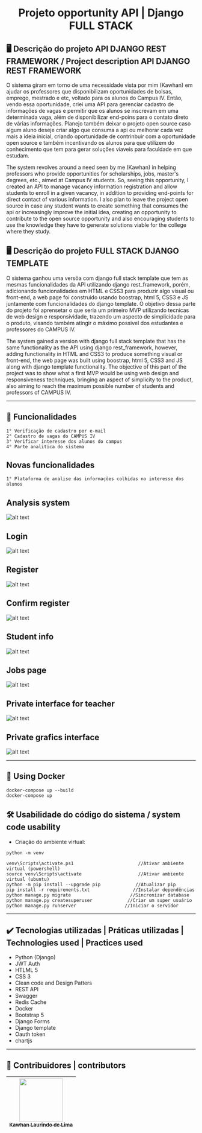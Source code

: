 <h1 align="center">Projeto opportunity API | Django FULL STACK </h1>

## 🖥️ Descrição do projeto API DJANGO REST FRAMEWORK / Project description API DJANGO REST FRAMEWORK

O sistema giram em torno de uma necessidade vista por mim (Kawhan) em ajudar os professores que disponibilizam oportunidades de bolsas, emprego, mestrado e etc, voltado para os alunos do Campus IV. Então, vendo essa oportunidade, criei uma API para gerenciar cadastro de informações de vagas e permitir que os alunos se inscrevam em uma determinada vaga, além de disponibilizar end-poins para o contato direto de várias informações. Planejo também deixar o projeto open source caso algum aluno deseje criar algo que consuma a api ou melhorar cada vez mais a ideia inicial, criando oportunidade de contrinbuir com a oportunidade open source e também incentivando os alunos para que utilizem do conhecimento que tem para gerar soluções viaveis para faculdade em que estudam.


The system revolves around a need seen by me (Kawhan) in helping professors who provide opportunities for scholarships, jobs, master's degrees, etc., aimed at Campus IV students. So, seeing this opportunity, I created an API to manage vacancy information registration and allow students to enroll in a given vacancy, in addition to providing end-points for direct contact of various information. I also plan to leave the project open source in case any student wants to create something that consumes the api or increasingly improve the initial idea, creating an opportunity to contribute to the open source opportunity and also encouraging students to use the knowledge they have to generate solutions viable for the college where they study.

## 🖥️ Descrição do projeto FULL STACK DJANGO TEMPLATE
O sistema ganhou uma versõa com django full stack template que tem as mesmas funcionalidades da API utilizando django rest_framework, porém, adicionando funcionalidades em HTML e CSS3 para produzir algo visual ou front-end, a web page foi construido usando boostrap, html 5, CSS3 e JS juntamente com funcionalidades do django template. O objetivo dessa parte do projeto foi aprensetar o que seria um primeiro MVP utilizando tecnicas de web design e responsividade, trazendo um aspecto de simplicidade para o produto, visando também atingir o máximo possivel dos estudantes e professores do CAMPUS IV.


The system gained a version with django full stack template that has the same functionality as the API using django rest_framework, however, adding functionality in HTML and CSS3 to produce something visual or front-end, the web page was built using boostrap, html 5, CSS3 and JS along with django template functionality. The objective of this part of the project was to show what a first MVP would be using web design and responsiveness techniques, bringing an aspect of simplicity to the product, also aiming to reach the maximum possible number of students and professors of CAMPUS IV.

---


## 📌 Funcionalidades
```
1° Verificação de cadastro por e-mail
2° Cadastro de vagas do CAMPUS IV
3° Verificar interesse dos alunos do campus
4° Parte analitica do sistema
```

## Novas funcionalidades
```
1° Plataforma de analise das informações colhidas no interesse dos alunos
```

## Analysis system
![alt text](https://github.com/Kawhan/OportunityTCC/blob/master/djangoFULL/grafics.png)


## Login
![alt text](https://github.com/Kawhan/OportunityTCC/blob/master/djangoFULL/login.png)

## Register
![alt text](https://github.com/Kawhan/OportunityTCC/blob/master/djangoFULL/registro.png)

## Confirm register
![alt text](https://github.com/Kawhan/OportunityTCC/blob/master/djangoFULL/confirm_register.png)

## Student info
![alt text](https://github.com/Kawhan/OportunityTCC/blob/master/djangoFULL/Infos.png)

## Jobs page
![alt text](https://github.com/Kawhan/OportunityTCC/blob/master/djangoFULL/index.png)

## Private interface for teacher 
![alt text](https://github.com/Kawhan/OportunityTCC/blob/master/djangoFULL/teacher_interface.png)

## Private grafics interface
![alt text](https://github.com/Kawhan/OportunityTCC/blob/master/djangoFULL/private_grafics_job.png)

---
## 🚢 Using Docker
```
docker-compose up --build
docker-compose up 
```
## 🛠️ Usabilidade do código do sistema / system code usability

- Criação do ambiente virtual:
```
python -m venv 

venv\Scripts\activate.ps1                        //Ativar ambiente virtual (powershell)
source venv\Scripts\activate                     //Ativar ambiente virtual (ubuntu)
python -m pip install --upgrade pip             //Atualizar pip
pip install -r requirements.txt                //Instalar dependências
python manage.py migrate                      //Sincronizar database
python manage.py createsuperuser             //Criar um super usuário
python manage.py runserver                  //Iniciar o servidor

```
---

## ✔️ Tecnologias utilizadas | Práticas utilizadas | Technologies used | Practices used

- Python (Django)
- JWT Auth 
- HTLML 5
- CSS 3
- Clean code and Design Patters
- REST API
- Swagger
- Redis Cache 
- Docker
- Bootstrap 5
- Django Forms
- Django template
- Oauth token
- chartjs

---

## 🚩 Contribuidores | contributors

| [<img src="https://avatars.githubusercontent.com/u/69232156?v=4" width=115><br><sub>Kawhan Laurindo de Lima</sub>](https://github.com/Kawhan) | 
| :---: | 
